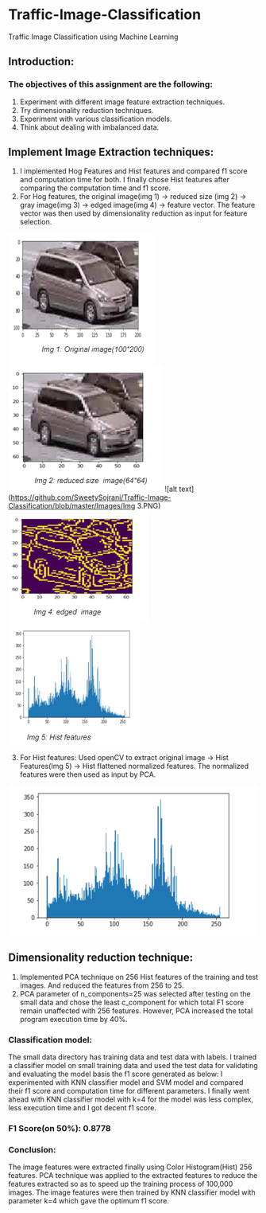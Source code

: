 # Traffic-Image-Classification
Traffic Image Classification using Machine Learning

## Introduction:
### The objectives of this assignment are the following:
1. Experiment with different image feature extraction techniques.  
2. Try dimensionality reduction techniques.
3. Experiment with various classification models.  
4. Think about dealing with imbalanced data. 

## Implement Image Extraction techniques:
1. I implemented Hog Features and Hist features and compared f1 score and computation time for both. I finally chose Hist features after comparing the computation time and f1 score.
2. For Hog features, the original image(img 1) -> reduced size (img 2) -> gray image(img 3) -> edged image(img 4) -> feature vector. The feature vector was then used by dimensionality reduction as input for feature selection.

![alt text](https://github.com/SweetySojrani/Traffic-Image-Classification/blob/master/Images/Img1.PNG)
![alt text](https://github.com/SweetySojrani/Traffic-Image-Classification/blob/master/Images/Img2.PNG)
![alt text](https://github.com/SweetySojrani/Traffic-Image-Classification/blob/master/Images/Img 3.PNG)
![alt text](https://github.com/SweetySojrani/Traffic-Image-Classification/blob/master/Images/Img4.PNG)
![alt text](https://github.com/SweetySojrani/Traffic-Image-Classification/blob/master/Images/Img5.PNG)

3. For Hist features: Used openCV to extract original image -> Hist Features(Img 5) -> Hist flattened normalized features. The normalized features were then used as input by PCA.

![alt text](https://github.com/SweetySojrani/Traffic-Image-Classification/blob/master/Images/Hist_features.PNG)


## Dimensionality reduction technique:
1. Implemented PCA technique on 256 Hist features of the training and test images.
And reduced the features from 256 to 25. 
2. PCA parameter of n_components=25 was selected after testing on the small data and chose the least c_component for which total F1 score remain unaffected with 256 features. However, PCA increased the total program execution time by 40%.

### Classification model: 
The small data directory has training data and test data with labels. I trained a classifier model on small training data and used the test data for validating and evaluating the model basis the f1 score generated as below: I experimented with KNN classifier model and SVM model and compared their f1 score and computation time for different parameters. I finally went ahead with KNN classifier model with k=4 for the model was less complex, less execution time and I got decent f1 score.

### F1 Score(on 50%): 0.8778

### Conclusion: 
The image features were extracted finally using Color Histogram(Hist) 256 features. PCA technique was applied to the extracted features to reduce the features extracted so as to speed up the training process of 100,000 images. The image features were then trained by KNN classifier model with parameter k=4 which gave the optimum f1 score. 
